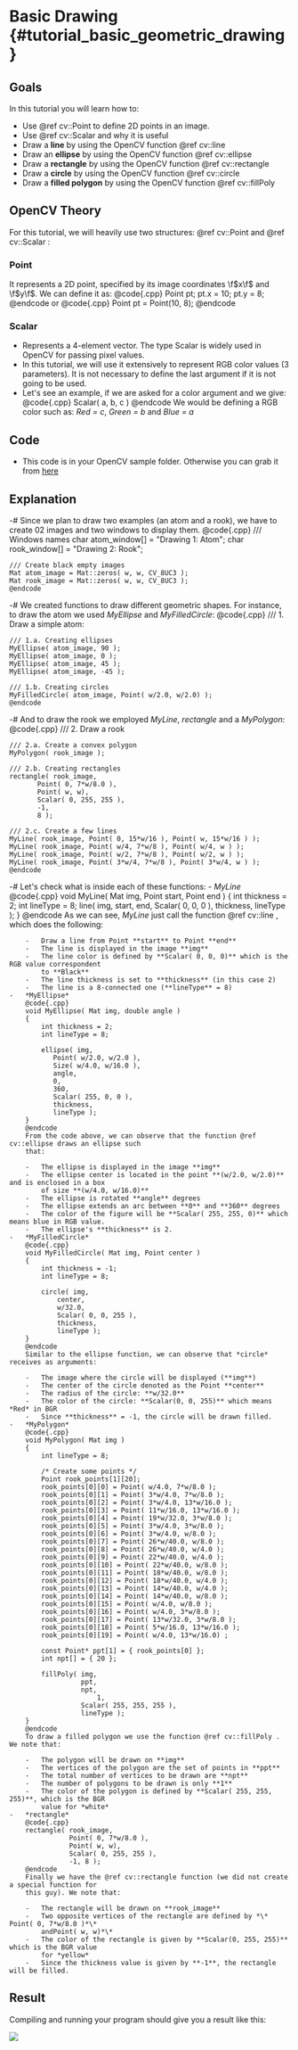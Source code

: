 Basic Drawing {#tutorial_basic_geometric_drawing}
=============

Goals
-----

In this tutorial you will learn how to:

-   Use @ref cv::Point to define 2D points in an image.
-   Use @ref cv::Scalar and why it is useful
-   Draw a **line** by using the OpenCV function @ref cv::line
-   Draw an **ellipse** by using the OpenCV function @ref cv::ellipse
-   Draw a **rectangle** by using the OpenCV function @ref cv::rectangle
-   Draw a **circle** by using the OpenCV function @ref cv::circle
-   Draw a **filled polygon** by using the OpenCV function @ref cv::fillPoly

OpenCV Theory
-------------

For this tutorial, we will heavily use two structures: @ref cv::Point and @ref cv::Scalar :

### Point

It represents a 2D point, specified by its image coordinates \f$x\f$ and \f$y\f$. We can define it as:
@code{.cpp}
Point pt;
pt.x = 10;
pt.y = 8;
@endcode
or
@code{.cpp}
Point pt =  Point(10, 8);
@endcode
### Scalar

-   Represents a 4-element vector. The type Scalar is widely used in OpenCV for passing pixel
    values.
-   In this tutorial, we will use it extensively to represent RGB color values (3 parameters). It is
    not necessary to define the last argument if it is not going to be used.
-   Let's see an example, if we are asked for a color argument and we give:
    @code{.cpp}
    Scalar( a, b, c )
    @endcode
    We would be defining a RGB color such as: *Red = c*, *Green = b* and *Blue = a*

Code
----

-   This code is in your OpenCV sample folder. Otherwise you can grab it from
    [here](https://github.com/Itseez/opencv/tree/master/samples/cpp/tutorial_code/core/Matrix/Drawing_1.cpp)

Explanation
-----------

-#  Since we plan to draw two examples (an atom and a rook), we have to create 02 images and two
    windows to display them.
    @code{.cpp}
    /// Windows names
    char atom_window[] = "Drawing 1: Atom";
    char rook_window[] = "Drawing 2: Rook";

    /// Create black empty images
    Mat atom_image = Mat::zeros( w, w, CV_8UC3 );
    Mat rook_image = Mat::zeros( w, w, CV_8UC3 );
    @endcode
-#  We created functions to draw different geometric shapes. For instance, to draw the atom we used
    *MyEllipse* and *MyFilledCircle*:
    @code{.cpp}
    /// 1. Draw a simple atom:

    /// 1.a. Creating ellipses
    MyEllipse( atom_image, 90 );
    MyEllipse( atom_image, 0 );
    MyEllipse( atom_image, 45 );
    MyEllipse( atom_image, -45 );

    /// 1.b. Creating circles
    MyFilledCircle( atom_image, Point( w/2.0, w/2.0) );
    @endcode
-#  And to draw the rook we employed *MyLine*, *rectangle* and a *MyPolygon*:
    @code{.cpp}
    /// 2. Draw a rook

    /// 2.a. Create a convex polygon
    MyPolygon( rook_image );

    /// 2.b. Creating rectangles
    rectangle( rook_image,
           Point( 0, 7*w/8.0 ),
           Point( w, w),
           Scalar( 0, 255, 255 ),
           -1,
           8 );

    /// 2.c. Create a few lines
    MyLine( rook_image, Point( 0, 15*w/16 ), Point( w, 15*w/16 ) );
    MyLine( rook_image, Point( w/4, 7*w/8 ), Point( w/4, w ) );
    MyLine( rook_image, Point( w/2, 7*w/8 ), Point( w/2, w ) );
    MyLine( rook_image, Point( 3*w/4, 7*w/8 ), Point( 3*w/4, w ) );
    @endcode
-#  Let's check what is inside each of these functions:
    -   *MyLine*
        @code{.cpp}
        void MyLine( Mat img, Point start, Point end )
        {
            int thickness = 2;
            int lineType = 8;
            line( img, start, end,
                  Scalar( 0, 0, 0 ),
                  thickness,
                  lineType );
        }
        @endcode
        As we can see, *MyLine* just call the function @ref cv::line , which does the following:

        -   Draw a line from Point **start** to Point **end**
        -   The line is displayed in the image **img**
        -   The line color is defined by **Scalar( 0, 0, 0)** which is the RGB value correspondent
            to **Black**
        -   The line thickness is set to **thickness** (in this case 2)
        -   The line is a 8-connected one (**lineType** = 8)
    -   *MyEllipse*
        @code{.cpp}
        void MyEllipse( Mat img, double angle )
        {
            int thickness = 2;
            int lineType = 8;

            ellipse( img,
               Point( w/2.0, w/2.0 ),
               Size( w/4.0, w/16.0 ),
               angle,
               0,
               360,
               Scalar( 255, 0, 0 ),
               thickness,
               lineType );
        }
        @endcode
        From the code above, we can observe that the function @ref cv::ellipse draws an ellipse such
        that:

        -   The ellipse is displayed in the image **img**
        -   The ellipse center is located in the point **(w/2.0, w/2.0)** and is enclosed in a box
            of size **(w/4.0, w/16.0)**
        -   The ellipse is rotated **angle** degrees
        -   The ellipse extends an arc between **0** and **360** degrees
        -   The color of the figure will be **Scalar( 255, 255, 0)** which means blue in RGB value.
        -   The ellipse's **thickness** is 2.
    -   *MyFilledCircle*
        @code{.cpp}
        void MyFilledCircle( Mat img, Point center )
        {
            int thickness = -1;
            int lineType = 8;

            circle( img,
                center,
                w/32.0,
                Scalar( 0, 0, 255 ),
                thickness,
                lineType );
        }
        @endcode
        Similar to the ellipse function, we can observe that *circle* receives as arguments:

        -   The image where the circle will be displayed (**img**)
        -   The center of the circle denoted as the Point **center**
        -   The radius of the circle: **w/32.0**
        -   The color of the circle: **Scalar(0, 0, 255)** which means *Red* in BGR
        -   Since **thickness** = -1, the circle will be drawn filled.
    -   *MyPolygon*
        @code{.cpp}
        void MyPolygon( Mat img )
        {
            int lineType = 8;

            /* Create some points */
            Point rook_points[1][20];
            rook_points[0][0] = Point( w/4.0, 7*w/8.0 );
            rook_points[0][1] = Point( 3*w/4.0, 7*w/8.0 );
            rook_points[0][2] = Point( 3*w/4.0, 13*w/16.0 );
            rook_points[0][3] = Point( 11*w/16.0, 13*w/16.0 );
            rook_points[0][4] = Point( 19*w/32.0, 3*w/8.0 );
            rook_points[0][5] = Point( 3*w/4.0, 3*w/8.0 );
            rook_points[0][6] = Point( 3*w/4.0, w/8.0 );
            rook_points[0][7] = Point( 26*w/40.0, w/8.0 );
            rook_points[0][8] = Point( 26*w/40.0, w/4.0 );
            rook_points[0][9] = Point( 22*w/40.0, w/4.0 );
            rook_points[0][10] = Point( 22*w/40.0, w/8.0 );
            rook_points[0][11] = Point( 18*w/40.0, w/8.0 );
            rook_points[0][12] = Point( 18*w/40.0, w/4.0 );
            rook_points[0][13] = Point( 14*w/40.0, w/4.0 );
            rook_points[0][14] = Point( 14*w/40.0, w/8.0 );
            rook_points[0][15] = Point( w/4.0, w/8.0 );
            rook_points[0][16] = Point( w/4.0, 3*w/8.0 );
            rook_points[0][17] = Point( 13*w/32.0, 3*w/8.0 );
            rook_points[0][18] = Point( 5*w/16.0, 13*w/16.0 );
            rook_points[0][19] = Point( w/4.0, 13*w/16.0) ;

            const Point* ppt[1] = { rook_points[0] };
            int npt[] = { 20 };

            fillPoly( img,
                      ppt,
                      npt,
                          1,
                      Scalar( 255, 255, 255 ),
                      lineType );
        }
        @endcode
        To draw a filled polygon we use the function @ref cv::fillPoly . We note that:

        -   The polygon will be drawn on **img**
        -   The vertices of the polygon are the set of points in **ppt**
        -   The total number of vertices to be drawn are **npt**
        -   The number of polygons to be drawn is only **1**
        -   The color of the polygon is defined by **Scalar( 255, 255, 255)**, which is the BGR
            value for *white*
    -   *rectangle*
        @code{.cpp}
        rectangle( rook_image,
                   Point( 0, 7*w/8.0 ),
                   Point( w, w),
                   Scalar( 0, 255, 255 ),
                   -1, 8 );
        @endcode
        Finally we have the @ref cv::rectangle function (we did not create a special function for
        this guy). We note that:

        -   The rectangle will be drawn on **rook_image**
        -   Two opposite vertices of the rectangle are defined by *\* Point( 0, 7*w/8.0 )*\*
            andPoint( w, w)*\*
        -   The color of the rectangle is given by **Scalar(0, 255, 255)** which is the BGR value
            for *yellow*
        -   Since the thickness value is given by **-1**, the rectangle will be filled.

Result
------

Compiling and running your program should give you a result like this:

![](images/Drawing_1_Tutorial_Result_0.png)

